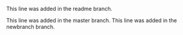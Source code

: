 This line was added in the readme branch.

This line was added in the master branch.
This line was added in the newbranch branch.
